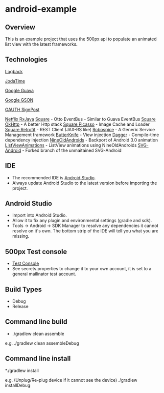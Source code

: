 android-example
===============

Overview
--------
This is an example project that uses the 500px api to populate an animated list view with the latest frameworks.

Technologies
------------

[Logback](http://tony19.github.io/logback-android/)

[JodaTime](http://www.joda.org/joda-time/)

[Google Guava](https://code.google.com/p/guava-libraries/)

[Google GSON](https://code.google.com/p/google-gson/)

[OAUTH SignPost](https://code.google.com/p/oauth-signpost/)

[Netflix RxJava](https://github.com/Netflix/RxJava)
[Square](http://square.github.io/otto/) - Otto EventBus - Similar to Guava EventBus
[Square OkHttp](http://square.github.io/okhttp/) - A better Http stack
[Square Picasso](http://square.github.io/picasso/) - Image Cache and Loader
[Square Retrofit](http://square.github.io/retrofit/) - REST Client (JAX-RS like)
[Robospice](https://github.com/stephanenicolas/robospice) - A Generic Service Management framework
[ButterKnife](http://jakewharton.github.io/butterknife/)  - View injection
[Dagger](http://square.github.io/dagger/) - Compile-time dependency injection
[NineOldAndroids](http://nineoldandroids.com/) - Backport of Android 3.0 animation
[ListViewAnimations](https://github.com/nhaarman/ListViewAnimations/wiki) - ListView animations using NineOldAndroids
[SVG-Android](https://github.com/japgolly/svg-android) - Forked branch of the unmaitained SVG-Android

IDE
---
* The recommended IDE is [Android Studio](http://developer.android.com/sdk/installing/studio.html).
* Always update Android Studio to the latest version before importing the project.

Android Studio
--------------
* Import into Android Studio.
* Allow it to fix any plugin and environmental settings (gradle and sdk).
* Tools -> Android -> SDK Manager to resolve any dependencies it cannot resolve on it's own.  The bottom strip of the IDE will tell you what you are missing.

500px Test console
------------------
* [Test Console](https://apigee.com/vova/embed/console/api500px)
* See secrets.properties to change it to your own account, it is set to a general mailinator test account.

Build Types
-----------
* Debug
* Release

Command line build
------------------
* ./gradlew clean assemble<BuildType>

e.g.
./gradlew clean assembleDebug

Command line install
--------------------
*./gradlew install<BuildType>

e.g.  (Unplug/Re-plug device if it cannot see the device)
./gradlew installDebug



